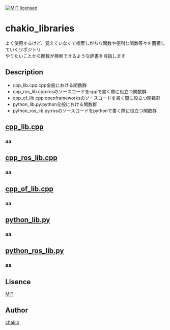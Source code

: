 [![MIT licensed](https://img.shields.io/badge/license-MIT-blue.svg)](LICENSE)
# chakio_libraries
よく使用するけど、覚えていなくて検索しがちな関数や便利な関数等々を蓄積していくリポジトリ  
やりたいことから関数が検索できるような辞書を目指します

## Description
* cpp_lib.cpp:cpp全般における関数群
* cpp_ros_lib.cpp:rosのソースコードをcppで書く際に役立つ関数群
* cpp_of_lib.cpp:openframeworksのソースコードを書く際に役立つ関数群
* python_lib.py:python全般における関数群
* python_ros_lib.py:rosのソースコードをpythonで書く際に役立つ関数群

## [cpp_lib.cpp](https://github.com/chakio/chakio_libraries/blob/master/cpp/cpp_lib.cpp)
 ### aa

## [cpp_ros_lib.cpp](https://github.com/chakio/chakio_libraries/blob/master/cpp/cpp_ros_lib.cpp)
 ### aa

## [cpp_of_lib.cpp](https://github.com/chakio/chakio_libraries/blob/master/cpp/cpp_of_lib.cpp)
 ### aa

## [python_lib.py](https://github.com/chakio/chakio_libraries/blob/master/python/python_lib.py)
 ### aa

## [python_ros_lib.py](https://github.com/chakio/chakio_libraries/blob/master/python/python_ros_lib.py)
 ### aa


## Lisence
[MIT](https://github.com/chakio/ofxRosTemplate/blob/master/LICENSE)

## Author
[chakio](https://github.com/chakio)